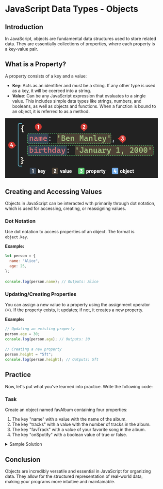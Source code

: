 # JavaScript Data Types - Objects

## Introduction

In JavaScript, objects are fundamental data structures used to store related data. They are essentially collections of properties, where each property is a key-value pair.

## What is a Property?

A property consists of a key and a value:

- **Key**: Acts as an identifier and must be a string. If any other type is used as a key, it will be coerced into a string.
- **Value**: Can be any JavaScript expression that evaluates to a single value. This includes simple data types like strings, numbers, and booleans, as well as objects and functions. When a function is bound to an object, it is referred to as a method.

![Object Syntax](../assets/object-syntax.png)

## Creating and Accessing Values

Objects in JavaScript can be interacted with primarily through dot notation, which is used for accessing, creating, or reassigning values.

### Dot Notation

Use dot notation to access properties of an object. The format is `object.key`.

**Example:**

```javascript
let person = {
  name: "Alice",
  age: 25,
};

console.log(person.name); // Outputs: Alice
```

### Updating/Creating Properties

You can assign a new value to a property using the assignment operator (=). If the property exists, it updates; if not, it creates a new property.

**Example:**

```javascript
// Updating an existing property
person.age = 30;
console.log(person.age); // Outputs: 30

// Creating a new property
person.height = "5ft";
console.log(person.height); // Outputs: 5ft
```

## Practice

Now, let's put what you've learned into practice. Write the following code:

### Task

Create an object named favAlbum containing four properties:

1. The key "name" with a value with the name of the album.
2. The key "tracks" with a value with the number of tracks in the album.
3. The key "favTrack" with a value of your favorite song in the album.
4. The key "onSpotify" with a boolean value of true or false.

<details>
<summary>Sample Solution</summary>

```javascript
let favAlbum = {
  name: "Thriller",
  tracks: 9,
  favTrack: "Billie Jean",
  onSpotify: true,
};

console.log(favAlbum);
```

</details>

## Conclusion

Objects are incredibly versatile and essential in JavaScript for organizing data. They allow for the structured representation of real-world data, making your programs more intuitive and maintainable.
